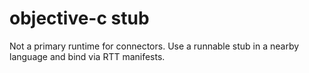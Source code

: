 # objective-c stub
Not a primary runtime for connectors. Use a runnable stub in a nearby language and bind via RTT manifests.